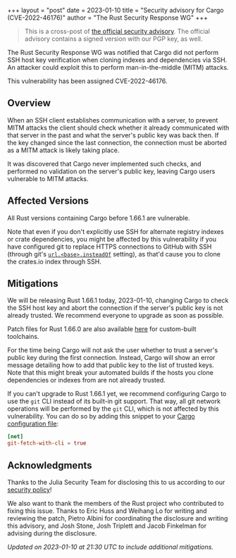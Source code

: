 +++
layout = "post"
date = 2023-01-10
title = "Security advisory for Cargo (CVE-2022-46176)"
author = "The Rust Security Response WG"
+++

> This is a cross-post of [the official security advisory][advisory]. The
> official advisory contains a signed version with our PGP key, as well.

[advisory]: https://groups.google.com/g/rustlang-security-announcements/c/v5cFFJ7T0RY

The Rust Security Response WG was notified that Cargo did not perform SSH host
key verification when cloning indexes and dependencies via SSH. An attacker
could exploit this to perform man-in-the-middle (MITM) attacks.

This vulnerability has been assigned CVE-2022-46176.

## Overview

When an SSH client establishes communication with a server, to prevent MITM
attacks the client should check whether it already communicated with that
server in the past and what the server's public key was back then. If the key
changed since the last connection, the connection must be aborted as a MITM
attack is likely taking place.

It was discovered that Cargo never implemented such checks, and performed no
validation on the server's public key, leaving Cargo users vulnerable to MITM
attacks.

## Affected Versions

All Rust versions containing Cargo before 1.66.1 are vulnerable.

Note that even if you don't explicitly use SSH for alternate registry indexes
or crate dependencies, you might be affected by this vulnerability if you have
configured git to replace HTTPS connections to GitHub with SSH (through git's
[`url.<base>.insteadOf`][1] setting), as that'd cause you to clone the
crates.io index through SSH.

## Mitigations

We will be releasing Rust 1.66.1 today, 2023-01-10, changing Cargo to check the
SSH host key and abort the connection if the server's public key is not already
trusted. We recommend everyone to upgrade as soon as possible.

Patch files for Rust 1.66.0 are also available [here][2] for custom-built
toolchains.

For the time being Cargo will not ask the user whether to trust a server's
public key during the first connection. Instead, Cargo will show an error
message detailing how to add that public key to the list of trusted keys. Note
that this might break your automated builds if the hosts you clone dependencies
or indexes from are not already trusted.

If you can't upgrade to Rust 1.66.1 yet, we recommend configuring Cargo to use
the `git` CLI instead of its built-in git support. That way, all git network
operations will be performed by the `git` CLI, which is not affected by this
vulnerability. You can do so by adding this snippet to your [Cargo
configuration file](https://doc.rust-lang.org/cargo/reference/config.html):

```toml
[net]
git-fetch-with-cli = true
```

## Acknowledgments

Thanks to the Julia Security Team for disclosing this to us according to our
[security policy][3]!

We also want to thank the members of the Rust project who contributed to fixing
this issue. Thanks to Eric Huss and Weihang Lo for writing and reviewing the
patch, Pietro Albini for coordinating the disclosure and writing this advisory,
and Josh Stone, Josh Triplett and Jacob Finkelman for advising during the
disclosure.

*Updated on 2023-01-10 at 21:30 UTC to include additional mitigations.*

[1]: https://git-scm.com/docs/git-config#Documentation/git-config.txt-urlltbasegtinsteadOf
[2]: https://github.com/rust-lang/wg-security-response/tree/main/patches/CVE-2022-46176
[3]: https://www.rust-lang.org/policies/security
